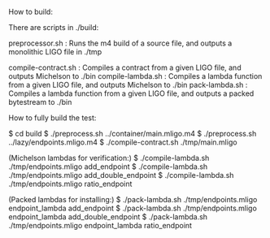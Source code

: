How to build:

There are scripts in ./build:

preprocessor.sh : Runs the m4 build of a source file, and outputs a monolithic LIGO file in ./tmp

compile-contract.sh : Compiles a contract from a given LIGO file, and outputs Michelson to ./bin
compile-lambda.sh : Compiles a lambda function from a given LIGO file, and outputs Michelson to ./bin
pack-lambda.sh : Compiles a lambda function from a given LIGO file, and outputs a packed bytestream to ./bin

How to fully build the test:

$ cd build
$ ./preprocess.sh ../container/main.mligo.m4
$ ./preprocess.sh ../lazy/endpoints.mligo.m4
$ ./compile-contract.sh ./tmp/main.mligo

(Michelson lambdas for verification:)
$ ./compile-lambda.sh ./tmp/endpoints.mligo add_endpoint
$ ./compile-lambda.sh ./tmp/endpoints.mligo add_double_endpoint
$ ./compile-lambda.sh ./tmp/endpoints.mligo ratio_endpoint

(Packed lambdas for installing:)
$ ./pack-lambda.sh ./tmp/endpoints.mligo endpoint_lambda add_endpoint
$ ./pack-lambda.sh ./tmp/endpoints.mligo endpoint_lambda add_double_endpoint
$ ./pack-lambda.sh ./tmp/endpoints.mligo endpoint_lambda ratio_endpoint